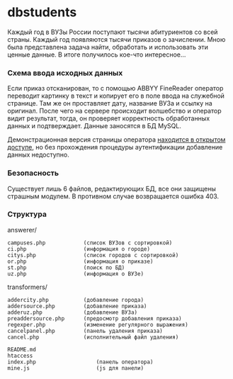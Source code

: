# dbstudents

Каждый год в ВУЗы России поступают тысячи абитуриентов со всей страны. Каждый год появляются тысячи приказов о зачислении. Мною была представлена задача найти, обработать и использовать эти ценные данные. В итоге получилось кое-что интересное...

### Схема ввода исходных данных

Если приказ отсканирован, то с помощью ABBYY FineReader оператор переводит картинку в текст и копирует его в поле ввода на служебной странице. Там же он проставляет дату, название ВУЗа и ссылку на оригинал. После чего на сервере происходит волшебство и оператор видит результат, тогда, он проверяет корректность обработанных данных и подтверждает. Данные заносятся в БД MySQL.

Демонстрационная версия страницы оператора [находится в открытом доступе](http://openstudents.ru/adm/panel), но без прохождения процедуры аутентификации добавление данных недоступно.

### Безопасность

Существует лишь 6 файлов, редактирующих БД, все они защищены страшным модулем. В противном случае возвращается ошибка 403.

### Структура

answerer/

	campuses.php 			(список ВУЗов с сортировкой)
	ci.php 					(информация о городе)
	citys.php 				(список городов с сортировкой)
	or.php 					(информация о приказе)
	st.php 					(поиск по БД)
	uz.php 					(информация о ВУЗе)

transformers/

	addercity.php 			(добавление города)
	addersource.php 		(добавление приказа)
	adderuz.php 			(добавление ВУЗа)
	preaddersource.php 		(предосмотр добавления приказа)
	regexper.php 			(изменение регулярного выражения)
	cancelpanel.php 		(панель удаления приказа)
	cancel.php 				(исполнительный файл удаления)

	README.md
	htaccess
	index.php 					(панель оператора)
	mine.js   					(js для панели)
